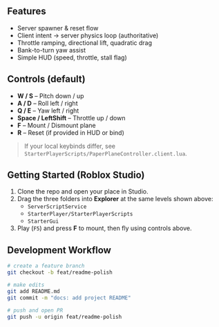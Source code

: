 
## Features
- Server spawner & reset flow
- Client intent → server physics loop (authoritative)
- Throttle ramping, directional lift, quadratic drag
- Bank-to-turn yaw assist
- Simple HUD (speed, throttle, stall flag)

## Controls (default)
- **W / S** – Pitch down / up  
- **A / D** – Roll left / right  
- **Q / E** – Yaw left / right  
- **Space / LeftShift** – Throttle up / down  
- **F** – Mount / Dismount plane  
- **R** – Reset (if provided in HUD or bind)

> If your local keybinds differ, see `StarterPlayerScripts/PaperPlaneController.client.lua`.

## Getting Started (Roblox Studio)
1. Clone the repo and open your place in Studio.
2. Drag the three folders into **Explorer** at the same levels shown above:
   - `ServerScriptService`
   - `StarterPlayer/StarterPlayerScripts`
   - `StarterGui`
3. Play (`F5`) and press **F** to mount, then fly using controls above.

## Development Workflow
```bash
# create a feature branch
git checkout -b feat/readme-polish

# make edits
git add README.md
git commit -m "docs: add project README"

# push and open PR
git push -u origin feat/readme-polish
